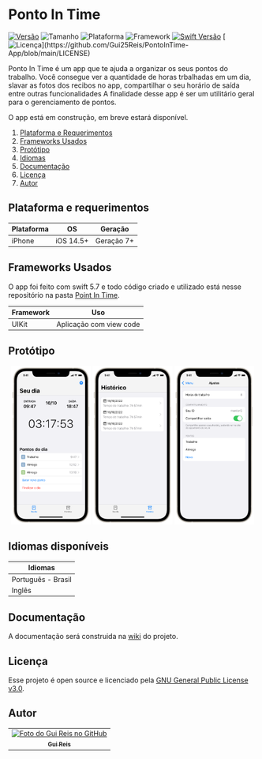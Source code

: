 # Ponto In Time
[![Versão](https://img.shields.io/badge/versão-0.0-orange)]()
![Tamanho](https://img.shields.io/badge/tamanho-0%20MB-blue)
![Plataforma](https://img.shields.io/badge/plataforma-IOS-lightgrey?logo=ios)
![Framework](https://img.shields.io/badge/framework-UIKit-red?logo=uikit)
[![Swift Versão](https://img.shields.io/badge/swift-v5.7+-blue?logo=swift)](https://swift.org/download/#releases)
[![Licença](https://img.shields.io/badge/licença-GNU%20v3.0-brightgreen?)](https://github.com/Gui25Reis/PontoInTime-App/blob/main/LICENSE)

<!-- 
![Capa]()

<p align="center">
    <a href="">
        <img src=""/>
    </a>
</p> 
-->

Ponto In Time é um app que te ajuda a organizar os seus pontos do trabalho. Você consegue ver a quantidade de horas trbalhadas em um dia, slavar as fotos dos recibos no app, compartilhar o seu horário de saída entre outras funcionalidades A finalidade desse app é ser um utilitário geral para o gerenciamento de pontos.

O app está em construção, em breve estará disponível.

1. [Plataforma e Requerimentos](#plataforma-e-requerimentos)
2. [Frameworks Usados](#frameworks-usados)
3. [Protótipo](#protótipo)
4. [Idiomas](#idiomas-disponíveis)
5. [Documentação](#documentação)
6. [Licença](#licença)
7. [Autor](#autor)


## Plataforma e requerimentos
| **Plataforma** |   **OS**    | **Geração** |
|----------------|:-----------:|:-----------:|
iPhone           | iOS 14.5+   | Geração 7+


## Frameworks Usados
O app foi feito com swift 5.7 e todo código criado e utilizado está nesse repositório na pasta [Point In Time](https://github.com/Gui25Reis/PontoInTime-App/tree/main/Ponto%20In%20Time).


| **Framework** |   **Uso**  
|---------------|-----------
| UIKit         | Aplicação com view code


## Protótipo
<p align="center">
    <img width=32% src="https://github.com/Gui25Reis/PontoInTime-App/blob/main/Files/Images/tela-01.png"/>
    <img width=32% src="https://github.com/Gui25Reis/PontoInTime-App/blob/main/Files/Images/tela-02.png"/>
    <img width=32% src="https://github.com/Gui25Reis/PontoInTime-App/blob/main/Files/Images/tela-03.png"/>
</p>


## Idiomas disponíveis
|     **Idiomas**     |
|---------------------|
| Português - Brasil  |
| Inglês              |


## Documentação
A documentação será construida na [wiki](https://github.com/Gui25Reis/PontoInTime-App/wiki) do projeto.


## Licença
Esse projeto é open source e licenciado pela [GNU General Public License v3.0](https://github.com/Gui25Reis/PontoInTime-App/blob/main/LICENSE).


## Autor
<table>
    <tr>
        <td align="center">
            <a href="https://github.com/Gui25Reis">
                <img src="https://avatars1.githubusercontent.com/u/48360732" width="100px;" alt="Foto do Gui Reis no GitHub"/><br>
                <sub>
                    <b>Gui Reis</b>
                </sub>
            </a>
        </td>
    </tr>
</table>
